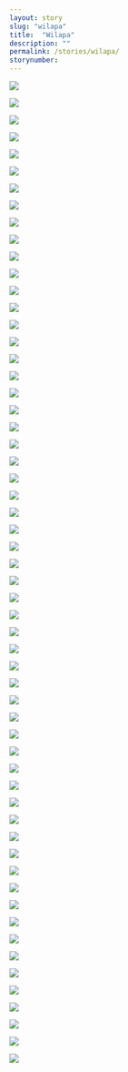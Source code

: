 ```yaml
---
layout: story
slug: "wilapa"
title:  "Wilapa"
description: ""
permalink: /stories/wilapa/
storynumber: 
---
```

![](/images/{{page.slug}}/CY5A0223.jpg)

![](/images/{{page.slug}}/CY5A9987.jpg)

![](/images/{{page.slug}}/CY5A0021.jpg)

![](/images/{{page.slug}}/CY5A0034.jpg)

![](/images/{{page.slug}}/CY5A0234.jpg)

![](/images/{{page.slug}}/CY5A0022.jpg)

![](/images/{{page.slug}}/CY5A0181.jpg)

![](/images/{{page.slug}}/CY5A9832.jpg)

![](/images/{{page.slug}}/CY5A0209.jpg)

![](/images/{{page.slug}}/CY5A0184.jpg)

![](/images/{{page.slug}}/CY5A0146.jpg)

![](/images/{{page.slug}}/CY5A0026.jpg)

![](/images/{{page.slug}}/CY5A0218.jpg)

![](/images/{{page.slug}}/CY5A0224.jpg)

![](/images/{{page.slug}}/CY5A0232.jpg)

![](/images/{{page.slug}}/CY5A0193.jpg)

![](/images/{{page.slug}}/CY5A0186.jpg)

![](/images/{{page.slug}}/CY5A0019.jpg)

![](/images/{{page.slug}}/CY5A9940.jpg)

![](/images/{{page.slug}}/CY5A0057.jpg)

![](/images/{{page.slug}}/CY5A0082.jpg)

![](/images/{{page.slug}}/CY5A0041.jpg)

![](/images/{{page.slug}}/CY5A9831-2.jpg)

![](/images/{{page.slug}}/CY5A9851.jpg)

![](/images/{{page.slug}}/CY5A9845.jpg)

![](/images/{{page.slug}}/CY5A9974-2.jpg)

![](/images/{{page.slug}}/CY5A9931-2.jpg)

![](/images/{{page.slug}}/CY5A0047.jpg)

![](/images/{{page.slug}}/CY5A9856.jpg)

![](/images/{{page.slug}}/CY5A9881.jpg)

![](/images/{{page.slug}}/CY5A0250.jpg)

![](/images/{{page.slug}}/CY5A0088.jpg)

![](/images/{{page.slug}}/CY5A9912.jpg)

![](/images/{{page.slug}}/CY5A0077.jpg)

![](/images/{{page.slug}}/CY5A9866.jpg)

![](/images/{{page.slug}}/CY5A0248.jpg)

![](/images/{{page.slug}}/CY5A9904.jpg)

![](/images/{{page.slug}}/CY5A9910.jpg)

![](/images/{{page.slug}}/CY5A9874.jpg)

![](/images/{{page.slug}}/CY5A0105.jpg)

![](/images/{{page.slug}}/CY5A9861.jpg)

![](/images/{{page.slug}}/CY5A9915.jpg)

![](/images/{{page.slug}}/CY5A0066.jpg)

![](/images/{{page.slug}}/CY5A9889.jpg)

![](/images/{{page.slug}}/CY5A0098.jpg)

![](/images/{{page.slug}}/CY5A9902.jpg)

![](/images/{{page.slug}}/CY5A0014.jpg)

![](/images/{{page.slug}}/CY5A0174.jpg)

![](/images/{{page.slug}}/CY5A0203.jpg)

![](/images/{{page.slug}}/CY5A0215.jpg)

![](/images/{{page.slug}}/CY5A0003.jpg)

![](/images/{{page.slug}}/CY5A0031-2.jpg)

![](/images/{{page.slug}}/CY5A9927-2.jpg)

![](/images/{{page.slug}}/CY5A9967.jpg)

![](/images/{{page.slug}}/CY5A9963.jpg)

![](/images/{{page.slug}}/CY5A0198.jpg)

![](/images/{{page.slug}}/CY5A0005.jpg)

![](/images/{{page.slug}}/CY5A0039.jpg)

